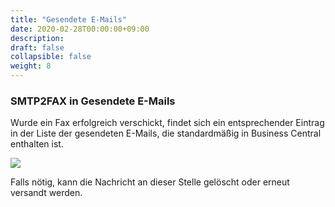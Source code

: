 ```yaml
---
title: "Gesendete E-Mails"
date: 2020-02-28T00:00:00+09:00
description: 
draft: false
collapsible: false
weight: 8
---
```


### SMTP2FAX in Gesendete E-Mails

Wurde ein Fax erfolgreich verschickt, findet sich ein entsprechender Eintrag in der Liste der gesendeten E-Mails, die standardmäßig in Business Central enthalten ist.

![](images/apps/smtp2fax/gesendeteMails.png)

Falls nötig, kann die Nachricht an dieser Stelle gelöscht oder erneut versandt werden.
